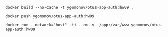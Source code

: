 ```shell
docker build --no-cache -t ygomonov/otus-app-auth:hw09 .
```

```shell
docker push ygomonov/otus-app-auth:hw09
```

```shell
docker run --network="host" -ti --rm -v ./app:/var/www ygomonov/otus-app-auth:hw09
```